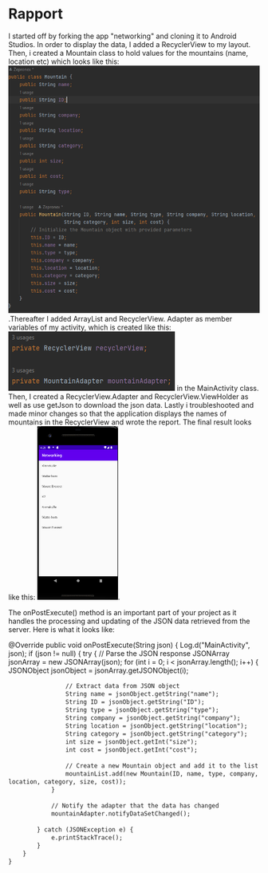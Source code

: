 
# Rapport

I started off by forking the app "networking" and cloning it to Android Studios.
In order to display the data, I added a RecyclerView to my layout. Then, i created
a Mountain class to hold values for the mountains (name, location etc) which looks 
like this: ![img_1.png](img_1.png).Thereafter I added ArrayList<Mountain> and RecyclerView.
Adapter as member variables of my activity, which is created like this: ![img.png](img.png) 
in the MainActivity class. Then, I created a RecyclerView.Adapter and RecyclerView.ViewHolder 
as well as use getJson to download the json data. Lastly i troubleshooted and made minor changes
so that the application displays the names of mountains in the RecyclerView and wrote the report.
The final result looks like this: ![img_2.png](img_2.png).

The onPostExecute() method is an important part of your project as it handles the processing 
and updating of the JSON data retrieved from the server. Here is what it looks like:

@Override
public void onPostExecute(String json) {
Log.d("MainActivity", json);
if (json != null) {
try {
// Parse the JSON response
JSONArray jsonArray = new JSONArray(json);
for (int i = 0; i < jsonArray.length(); i++) {
JSONObject jsonObject = jsonArray.getJSONObject(i);

                    // Extract data from JSON object
                    String name = jsonObject.getString("name");
                    String ID = jsonObject.getString("ID");
                    String type = jsonObject.getString("type");
                    String company = jsonObject.getString("company");
                    String location = jsonObject.getString("location");
                    String category = jsonObject.getString("category");
                    int size = jsonObject.getInt("size");
                    int cost = jsonObject.getInt("cost");

                    // Create a new Mountain object and add it to the list
                    mountainList.add(new Mountain(ID, name, type, company, location, category, size, cost));
                }

                // Notify the adapter that the data has changed
                mountainAdapter.notifyDataSetChanged();

            } catch (JSONException e) {
                e.printStackTrace();
            }
        }
    }